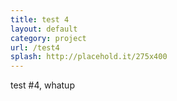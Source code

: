 ```yaml
---
title: test 4
layout: default
category: project
url: /test4
splash: http://placehold.it/275x400
---
```


test #4, whatup